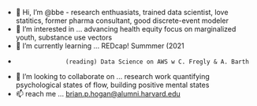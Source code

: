 - 👋 Hi, I’m @bbe  - research enthuasiats, trained data scientist, love statitics, former pharma consultant, good discrete-event modeler
- 👀 I’m interested in ... advancing health equity focus on marginalized youth, substance use  vectors  
- 🌱 I’m currently learning ... REDcap! Summmer (2021
-                   (reading) Data Science on AWS w C. Fregly & A. Barth
- 💞️ I’m looking to collaborate on ... research work quantifying psychological states of flow, building positive mental states
- 📫 reach me ... brian.p.hogan@alumni.harvard.edu  

<!---
bbe2/bbe2 is a ✨ special ✨ repository because its `README.md` (this file) appears on your GitHub profile.
You can click the Preview link to take a look at your changes.
--->
